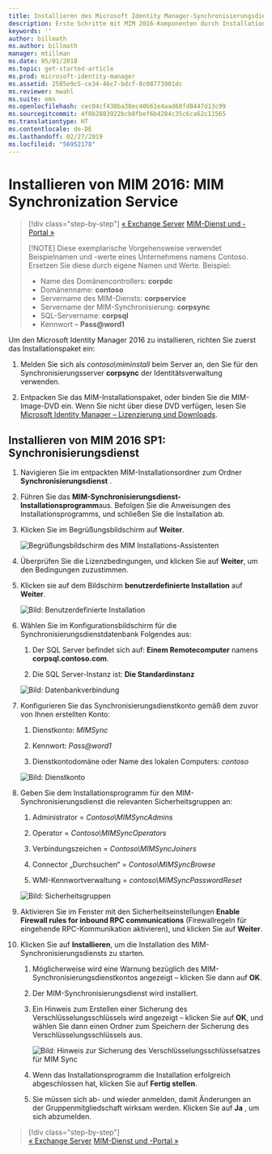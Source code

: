 ```yaml
---
title: Installieren des Microsoft Identity Manager-Synchronisierungsdiensts | Microsoft-Dokumentation
description: Erste Schritte mit MIM 2016-Komponenten durch Installation und Konfiguration von Synchronization Service
keywords: ''
author: billmath
ms.author: billmath
manager: mtillman
ms.date: 05/01/2018
ms.topic: get-started-article
ms.prod: microsoft-identity-manager
ms.assetid: 2585e9c5-ce34-46c7-bdcf-8c08773901dc
ms.reviewer: mwahl
ms.suite: ems
ms.openlocfilehash: cec04cf430ba38ec40b61e4aad68fd8447d13c99
ms.sourcegitcommit: 4f0b2883922bcb8fbef6b4284c35c6ca62c11565
ms.translationtype: HT
ms.contentlocale: de-DE
ms.lasthandoff: 02/27/2019
ms.locfileid: "56952178"
---
```

# <a name="install-mim-2016-mim-synchronization-service"></a>Installieren von MIM 2016: MIM Synchronization Service

> [!div class="step-by-step"]
> [« Exchange Server](prepare-server-exchange.md)
> [MIM-Dienst und -Portal »](install-mim-service-portal.md)
> 
> [!NOTE]
> Diese exemplarische Vorgehensweise verwendet Beispielnamen und -werte eines Unternehmens namens Contoso. Ersetzen Sie diese durch eigene Namen und Werte. Beispiel:
> - Name des Domänencontrollers: **corpdc**
> - Domänenname: **contoso**
> - Servername des MIM-Diensts: **corpservice**
> - Servername der MIM-Synchronisierung: **corpsync**
> - SQL-Servername: **corpsql**
> - Kennwort – <strong>Pass@word1</strong>

Um den Microsoft Identity Manager 2016 zu installieren, richten Sie zuerst das Installationspaket ein:

1. Melden Sie sich als *contoso\miminstall* beim Server an, den Sie für den Synchronisierungsserver **corpsync** der Identitätsverwaltung verwenden.

2. Entpacken Sie das MIM-Installationspaket, oder binden Sie die MIM-Image-DVD ein.  Wenn Sie nicht über diese DVD verfügen, lesen Sie [Microsoft Identity Manager – Lizenzierung und Downloads](microsoft-identity-manager-licensing.md).

## <a name="install-mim-2016-sp1-synchronization-service"></a>Installieren von MIM 2016 SP1: Synchronisierungsdienst

1. Navigieren Sie im entpackten MIM-Installationsordner zum Ordner **Synchronisierungsdienst** .

2. Führen Sie das **MIM-Synchronisierungsdienst-Installationsprogramm**aus. Befolgen Sie die Anweisungen des Installationsprogramms, und schließen Sie die Installation ab.

3. Klicken Sie im Begrüßungsbildschirm auf **Weiter**.

    ![Begrüßungsbildschirm des MIM Installations-Assistenten](media/install-mim-sync/MIM_Install1.png)

4. Überprüfen Sie die Lizenzbedingungen, und klicken Sie auf **Weiter**, um den Bedingungen zuzustimmen.

5. Klicken sie auf dem Bildschirm **benutzerdefinierte Installation** auf **Weiter**.

    ![Bild: Benutzerdefinierte Installation](media/install-mim-sync/MIM_Install2.png)

6. Wählen Sie im Konfigurationsbildschirm für die Synchronisierungsdienstdatenbank Folgendes aus:

   1.  Der SQL Server befindet sich auf: **Einem Remotecomputer** namens **corpsql.contoso.com**.

   2.  Die SQL Server-Instanz ist: **Die Standardinstanz**

   ![Bild: Datenbankverbindung](media/install-mim-sync/MIM_Install3.png)

7. Konfigurieren Sie das Synchronisierungsdienstkonto gemäß dem zuvor von Ihnen erstellten Konto:

   1. Dienstkonto: *MIMSync*

   2. Kennwort: <em>Pass@word1</em>

   3. Dienstkontodomäne oder Name des lokalen Computers: *contoso*

   ![Bild: Dienstkonto](media/install-mim-sync/MIM_Install4.png)

8. Geben Sie dem Installationsprogramm für den MIM-Synchronisierungsdienst die relevanten Sicherheitsgruppen an:

   1. Administrator = *Contoso\MIMSyncAdmins*

   2. Operator = *Contoso\MIMSyncOperators*

   3. Verbindungszeichen = *Contoso\MIMSyncJoiners*

   4. Connector „Durchsuchen“ = *Contoso\MIMSyncBrowse*

   5. WMI-Kennwortverwaltung = *contoso\MIMSyncPasswordReset*

   ![Bild: Sicherheitsgruppen](media/install-mim-sync/MIM_Install5.png)

9. Aktivieren Sie im Fenster mit den Sicherheitseinstellungen **Enable Firewall rules for inbound RPC communications** (Firewallregeln für eingehende RPC-Kommunikation aktivieren), und klicken Sie auf **Weiter**.

10. Klicken Sie auf **Installieren**, um die Installation des MIM-Synchronisierungsdiensts zu starten.

    1. Möglicherweise wird eine Warnung bezüglich des MIM-Synchronisierungsdienstkontos angezeigt – klicken Sie dann auf **OK**.

    2. Der MIM-Synchronisierungsdienst wird installiert.

    3. Ein Hinweis zum Erstellen einer Sicherung des Verschlüsselungsschlüssels wird angezeigt – klicken Sie auf **OK**, und wählen Sie dann einen Ordner zum Speichern der Sicherung des Verschlüsselungsschlüssels aus.

        ![Bild: Hinweis zur Sicherung des Verschlüsselungsschlüsselsatzes für MIM Sync](media/MIM-Install7.png)

    4. Wenn das Installationsprogramm die Installation erfolgreich abgeschlossen hat, klicken Sie auf **Fertig stellen**.

    5. Sie müssen sich ab- und wieder anmelden, damit Änderungen an der Gruppenmitgliedschaft wirksam werden. Klicken Sie auf **Ja** , um sich abzumelden.

> [!div class="step-by-step"]  
> [« Exchange Server](prepare-server-exchange.md)
> [MIM-Dienst und -Portal »](install-mim-service-portal.md)
